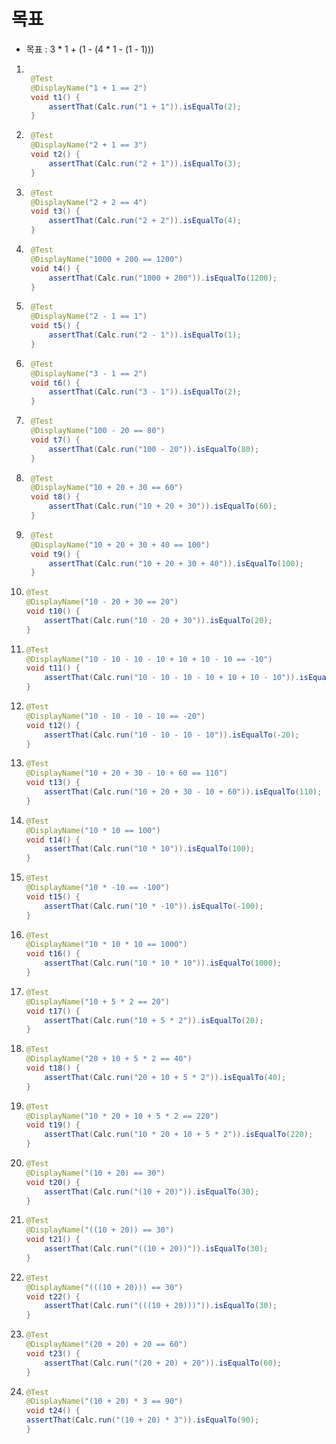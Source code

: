 # 목표
- 목표 : 3 * 1 + (1 - (4 * 1 - (1 - 1)))

1. ```java
   
    @Test
    @DisplayName("1 + 1 == 2")
    void t1() {
        assertThat(Calc.run("1 + 1")).isEqualTo(2);
    }
    ```
2. ```java
    @Test
    @DisplayName("2 + 1 == 3")
    void t2() {
        assertThat(Calc.run("2 + 1")).isEqualTo(3);
    }
    ```
3. ```java
    @Test
    @DisplayName("2 + 2 == 4")
    void t3() {
        assertThat(Calc.run("2 + 2")).isEqualTo(4);
    }
    ```
4. ```java
    @Test
    @DisplayName("1000 + 200 == 1200")
    void t4() {
        assertThat(Calc.run("1000 + 200")).isEqualTo(1200);
    }
    ```
5. ```java
    @Test
    @DisplayName("2 - 1 == 1")
    void t5() {
        assertThat(Calc.run("2 - 1")).isEqualTo(1);
    }
    ```
6. ```java
    @Test
    @DisplayName("3 - 1 == 2")
    void t6() {
        assertThat(Calc.run("3 - 1")).isEqualTo(2);
    }
    ```
7. ```java
    @Test
    @DisplayName("100 - 20 == 80")
    void t7() {
        assertThat(Calc.run("100 - 20")).isEqualTo(80);
    }
    ```
8. ```java
    @Test
    @DisplayName("10 + 20 + 30 == 60")
    void t8() {
        assertThat(Calc.run("10 + 20 + 30")).isEqualTo(60);
    }
    ```
9. ```java
    @Test
    @DisplayName("10 + 20 + 30 + 40 == 100")
    void t9() {
        assertThat(Calc.run("10 + 20 + 30 + 40")).isEqualTo(100);
    }
    ```
10. ```java
    @Test
    @DisplayName("10 - 20 + 30 == 20")
    void t10() {
        assertThat(Calc.run("10 - 20 + 30")).isEqualTo(20);
    }
    ```
11. ```java
    @Test
    @DisplayName("10 - 10 - 10 - 10 + 10 + 10 - 10 == -10")
    void t11() {
        assertThat(Calc.run("10 - 10 - 10 - 10 + 10 + 10 - 10")).isEqualTo(-10);
    }
    ```
12. ```java
    @Test
    @DisplayName("10 - 10 - 10 - 10 == -20")
    void t12() {
        assertThat(Calc.run("10 - 10 - 10 - 10")).isEqualTo(-20);
    }
    ```
13. ```java
    @Test
    @DisplayName("10 + 20 + 30 - 10 + 60 == 110")
    void t13() {
        assertThat(Calc.run("10 + 20 + 30 - 10 + 60")).isEqualTo(110);
    }
    ```
14. ```java
    @Test
    @DisplayName("10 * 10 == 100")
    void t14() {
        assertThat(Calc.run("10 * 10")).isEqualTo(100);
    }
    ```
15. ```java
    @Test
    @DisplayName("10 * -10 == -100")
    void t15() {
        assertThat(Calc.run("10 * -10")).isEqualTo(-100);
    }
    ```
16. ```java
    @Test
    @DisplayName("10 * 10 * 10 == 1000")
    void t16() {
        assertThat(Calc.run("10 * 10 * 10")).isEqualTo(1000);
    }
    ```
17. ```java
    @Test
    @DisplayName("10 + 5 * 2 == 20")
    void t17() {
        assertThat(Calc.run("10 + 5 * 2")).isEqualTo(20);
    }
    ```
18. ```java
    @Test
    @DisplayName("20 + 10 + 5 * 2 == 40")
    void t18() {
        assertThat(Calc.run("20 + 10 + 5 * 2")).isEqualTo(40);
    }
    ```
19. ```java
    @Test
    @DisplayName("10 * 20 + 10 + 5 * 2 == 220")
    void t19() {
        assertThat(Calc.run("10 * 20 + 10 + 5 * 2")).isEqualTo(220);
    }
    ```
20. ```java
    @Test
    @DisplayName("(10 + 20) == 30")
    void t20() {
        assertThat(Calc.run("(10 + 20)")).isEqualTo(30);
    }
    ```
21. ```java
    @Test
    @DisplayName("((10 + 20)) == 30")
    void t21() {
        assertThat(Calc.run("((10 + 20))")).isEqualTo(30);
    }
    ```
22. ```java
    @Test
    @DisplayName("(((10 + 20))) == 30")
    void t22() {
        assertThat(Calc.run("(((10 + 20)))")).isEqualTo(30);
    }
    ```
23. ```java
    @Test
    @DisplayName("(20 + 20) + 20 == 60")
    void t23() {
        assertThat(Calc.run("(20 + 20) + 20")).isEqualTo(60);
    }
    ```
24. ```java
    @Test
    @DisplayName("(10 + 20) * 3 == 90")
    void t24() {
    assertThat(Calc.run("(10 + 20) * 3")).isEqualTo(90);
    }
    ```
